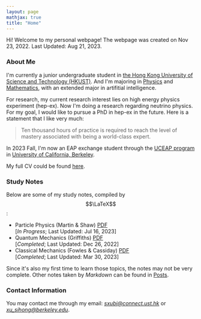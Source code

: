 ```yaml
---
layout: page
mathjax: true
title: "Home"
---
```


Hi! Welcome to my personal webpage! The webpage was created on Nov 23, 2022. Last Updated: Aug 21, 2023.

### About Me
I'm currently a junior undergraduate student in [the Hong Kong University of Science and Technology (HKUST)](https://hkust.edu.hk). And I'm majoring in [Physics](https://physics.ust.hk/) and [Mathematics](https://www.math.hkust.edu.hk/), with an extended major in artifitial intelligence.

For research, my current research interest lies on high energy physics experiment (hep-ex). Now I'm doing a research regarding neutrino physics. For my goal, I would like to pursue a PhD in hep-ex in the future. Here is a statement that I like very much:
> Ten thousand hours of practice is required to reach the level of mastery associated with being a world-class expert.

In 2023 Fall, I'm now an EAP exchange student through the [UCEAP program](https://reciprocity.uceap.universityofcalifornia.edu/) in [University of California, Berkeley](https://www.berkeley.edu/).

My full CV could be found [here](https://sxubi.github.io/cv_June2023.pdf).

### Study Notes
Below are some of my study notes, compiled by $$\LaTeX$$:
* Particle Physics (Martin & Shaw) [PDF](https://sxubi.github.io/particle.pdf)  
  \[*In Progress*; Last Updated: Jul 16, 2023\]
* Quantum Mechanics (Griffiths) [PDF](https://sxubi.github.io/Quantum_Mechanics_Notes.pdf)  
  \[*Completed*; Last Updated: Dec 26, 2022\]
* Classical Mechanics (Fowles & Cassiday) [PDF](https://sxubi.github.io/CM.pdf)   
  \[*Completed*; Last Updated: Mar 30, 2023\]      

Since it's also my first time to learn those topics, the notes may not be very complete. Other notes taken by *Markdown* can be found in [Posts](https://sxubi.github.io/archive/).

### Contact Information
You may contact me through my email: *sxubi@connect.ust.hk* or *xu_sihong@berkeley.edu*.

